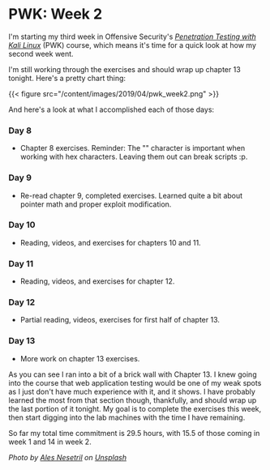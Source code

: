 # PWK: Week 2


I'm starting my third week in Offensive Security's _[Penetration Testing with Kali Linux](https://www.offensive-security.com/information-security-training/penetration-testing-training-kali-linux/)_ (PWK) course, which means it's time for a quick look at how my second week went.

I'm still working through the exercises and should wrap up chapter 13 tonight. Here's a pretty chart thing:

{{< figure src="/content/images/2019/04/pwk_week2.png" >}}

And here's a look at what I accomplished each of those days:

### Day 8

* Chapter 8 exercises. Reminder: The "\" character is important when working with hex characters.  Leaving them out can break scripts :p.

### Day 9

* Re-read chapter 9, completed exercises.  Learned quite a bit about pointer math and proper exploit modification.

### Day 10

* Reading, videos, and exercises for chapters 10 and 11.

### Day 11

* Reading, videos, and exercises for chapter 12.

### Day 12

* Partial reading, videos, exercises for first half of chapter 13.

### Day 13

* More work on chapter 13 exercises.

As you can see I ran into a bit of a brick wall with Chapter 13.  I knew going into the course that web application testing would be one of my weak spots as I just don't have much experience with it, and it shows.  I have probably learned the most from that section though, thankfully, and should wrap up the last portion of it tonight. My goal is to complete the exercises this week, then start digging into the lab machines with the time I have remaining.

So far my total time commitment is 29.5 hours, with 15.5 of those coming in week 1 and 14 in week 2.

_Photo by [Ales Nesetril](https://unsplash.com/photos/Im7lZjxeLhg?utm_source=unsplash&utm_medium=referral&utm_content=creditCopyText) on [Unsplash](https://unsplash.com/search/photos/tech?utm_source=unsplash&utm_medium=referral&utm_content=creditCopyText)_

